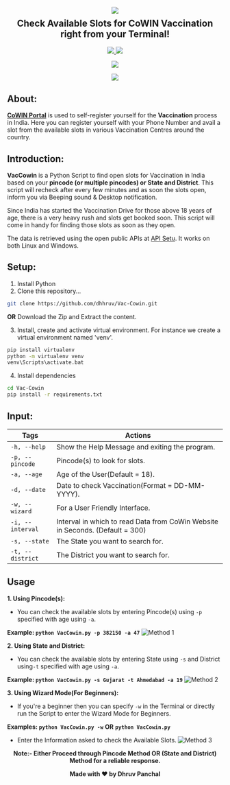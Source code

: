 <p align="center">
  <img src="https://github.com/dhhruv/Vac-Cowin/blob/master/assets/poster.png">
  <h2 align="center" style="margin-top: -4px !important;">Check Available Slots for CoWIN Vaccination right from your Terminal!</h2>
  <p align="center">
    <a href="https://github.com/dhhruv/Vac-Cowin/blob/master/LICENSE">
      <img src="https://img.shields.io/badge/license-MIT-informational">
    </a>
    <a href="https://www.python.org/">
    	<img src="https://img.shields.io/badge/python-v3.8-informational">
    </a>
  </p>
</p>
<p align="center">
	<img src="http://ForTheBadge.com/images/badges/made-with-python.svg">
</p>
<p align="center">   
	<a href="https://dev.to/dhhruv/vaccowin-check-available-slots-for-cowin-vaccination-right-from-your-terminal-23f5">
    	<img src="https://img.shields.io/badge/dev.to-0A0A0A?style=for-the-badge&logo=dev.to&logoColor=white">
    </a>
</p>

## About:

**[CoWIN Portal](https://www.cowin.gov.in/home)** is used to self-register yourself for the **Vaccination** process in India. Here you can register yourself with your Phone Number and avail a slot from the available slots in various Vaccination Centres around the country.

## Introduction:

**VacCowin** is a Python Script to find open slots for Vaccination in India based on your **pincode (or multiple pincodes) or State and District**. This script will recheck after every few minutes and as soon the slots open, inform you via Beeping sound & Desktop notification.

Since India has started the Vaccination Drive for those above 18 years of age, there is a very heavy rush and slots get booked soon. This script will come in handy for finding those slots as soon as they open.

The data is retrieved using the open public APIs at [API Setu](https://apisetu.gov.in/public/marketplace/api/cowin). It works on both Linux and Windows.

## Setup:

1. Install Python
2. Clone this repository...
```sh
git clone https://github.com/dhhruv/Vac-Cowin.git
``` 
**OR** 
Download the Zip and Extract the content.

3. Install, create and activate virtual environment.
For instance we create a virtual environment named 'venv'.
```sh
pip install virtualenv
python -m virtualenv venv
venv\Scripts\activate.bat
```

4. Install dependencies
```sh
cd Vac-Cowin
pip install -r requirements.txt
```
## Input:

| Tags              | Actions                                                         |
|-------------------|-----------------------------------------------------------------|
| `-h, --help`      | Show the Help Message and exiting the program.               |
| `-p, --pincode `           | Pincode(s) to look for slots.     |
| `-a, --age`| Age of the User(Default = 18).                                |
| `-d, --date`           | Date to check Vaccination(Format = DD-MM-YYYY).                           |
| `-w, --wizard`               | For a User Friendly Interface.     |
| `-i, --interval`               | Interval in which to read Data from CoWin Website in Seconds. (Default = 300)    |
| `-s, --state`               | The State you want to search for.     |
| `-t, --district`               | The District you want to search for.    |



## Usage 
**1.  Using Pincode(s):**
-   You can check the available slots by entering Pincode(s) using `-p` specified with age using `-a`.

**Example: `python VacCowin.py -p 382150 -a 47`**
![Method 1](https://github.com/dhhruv/Vac-Cowin/blob/master/assets/Method1.gif)

**2.  Using State and District:**
-   You can check the available slots by entering State using `-s` and District using`-t` specified with age using `-a`.

**Example: `python VacCowin.py -s Gujarat -t Ahmedabad -a 19`**
![Method 2](https://github.com/dhhruv/Vac-Cowin/blob/master/assets/Method2.gif)

**3.  Using Wizard Mode(For Beginners):**
-    If you're a beginner then you can specify `-w` in the Terminal or directly run the Script to enter the Wizard Mode for Beginners.

**Examples:
`python VacCowin.py -w`**
**OR**
**`python VacCowin.py`**

-   Enter the Information asked to check the Available Slots.
![Method 3](https://github.com/dhhruv/Vac-Cowin/blob/master/assets/Method3.gif)

<p align='center'><b>Note:- Either Proceed through Pincode Method OR (State and District) Method for a reliable response.</b></p> 

<p align='center'><b>Made with ❤ by Dhruv Panchal</b></p>


